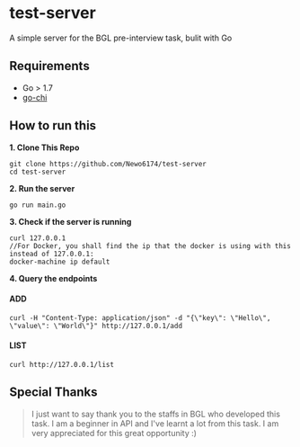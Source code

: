 # test-server 
A simple server for the BGL pre-interview task, bulit with Go

## Requirements
- Go > 1.7 
- [go-chi](https://github.com/go-chi/chi)


## How to run this
**1. Clone This Repo**

    git clone https://github.com/Newo6174/test-server
    cd test-server
    
**2. Run the server**

    go run main.go
    
**3. Check if the server is running**

    curl 127.0.0.1
    //For Docker, you shall find the ip that the docker is using with this instead of 127.0.0.1:
    docker-machine ip default

**4. Query the endpoints**

#### ADD

    curl -H "Content-Type: application/json" -d "{\"key\": \"Hello\", \"value\": \"World\"}" http://127.0.0.1/add

#### LIST

    curl http://127.0.0.1/list

## Special Thanks
>I just want to say thank you to the staffs in BGL who developed this task. 
>I am a beginner in API and I've learnt a lot from this task.
>I am very appreciated for this great opportunity :)
